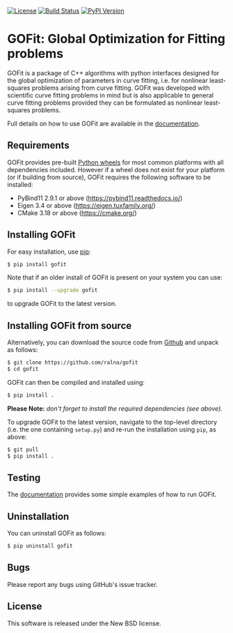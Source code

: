 
[![License](https://img.shields.io/badge/License-BSD_3--Clause-blue.svg)](https://opensource.org/licenses/BSD-3-Clause)
[![Build Status](https://img.shields.io/github/workflow/status/ralna/gofit/Tests)](https://github.com/ralna/gofit/actions/workflows/test.yml)
[![PyPI Version](https://img.shields.io/pypi/v/gofit.svg)](https://pypi.python.org/pypi/gofit)

GOFit: Global Optimization for Fitting problems
===============================================

GOFit is a package of C++ algorithms with python interfaces designed for the global optimization of parameters in curve fitting, i.e. for nonlinear least-squares problems arising from curve fitting. GOFit was developed with scientific curve fitting problems in mind but is also applicable to general curve fitting problems provided they can be formulated as nonlinear least-squares problems.

Full details on how to use GOFit are available in the [documentation](https://ralna.github.io/gofit/).

Requirements
------------
GOFit provides pre-built [Python wheels](https://realpython.com/python-wheels/) for most common platforms with all dependencies included. However if a wheel does not exist for your platform (or if building from source), GOFit requires the following software to be installed:

* PyBind11 2.9.1 or above (<https://pybind11.readthedocs.io/>)
* Eigen 3.4 or above (<https://eigen.tuxfamily.org/>)
* CMake 3.18 or above (<https://cmake.org/>)

Installing GOFit
----------------
For easy installation, use [pip](http://www.pip-installer.org/):

```bash
$ pip install gofit
```

Note that if an older install of GOFit is present on your system you can use:

```bash
$ pip install --upgrade gofit
```

to upgrade GOFit to the latest version.

Installing GOFit from source
----------------------------
Alternatively, you can download the source code from [Github](https://github.com/ralna/gofit) and unpack as follows:

```bash
$ git clone https://github.com/ralna/gofit
$ cd gofit
```

GOFit can then be compiled and installed using:

```bash
$ pip install .
```

**Please Note:** *don't forget to install the required dependencies (see above).*

To upgrade GOFit to the latest version, navigate to the top-level directory (i.e. the one containing `setup.py`) and re-run the installation using `pip`, as above:

```bash
$ git pull
$ pip install .
```

Testing
-------
The [documentation](https://ralna.github.io/gofit/) provides some simple examples of how to run GOFit.

Uninstallation
--------------
You can uninstall GOFit as follows:

```bash
$ pip uninstall gofit
```

Bugs
----
Please report any bugs using GitHub's issue tracker.

License
-------
This software is released under the New BSD license.
